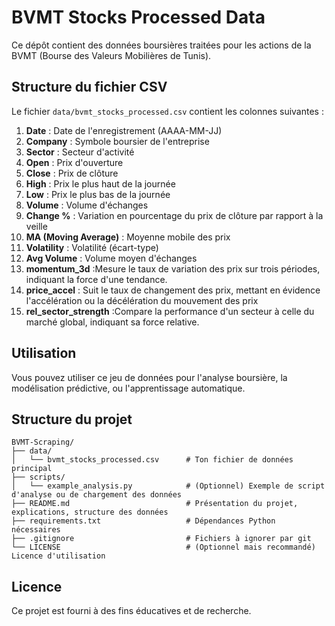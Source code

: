 # BVMT Stocks Processed Data

Ce dépôt contient des données boursières traitées pour les actions de la BVMT (Bourse des Valeurs Mobilières de Tunis).

## Structure du fichier CSV

Le fichier `data/bvmt_stocks_processed.csv` contient les colonnes suivantes :

1. **Date** : Date de l'enregistrement (AAAA-MM-JJ)
2. **Company** : Symbole boursier de l'entreprise
3. **Sector** : Secteur d'activité
4. **Open** : Prix d'ouverture
5. **Close** : Prix de clôture
6. **High** : Prix le plus haut de la journée
7. **Low** : Prix le plus bas de la journée
8. **Volume** : Volume d'échanges
9. **Change %** : Variation en pourcentage du prix de clôture par rapport à la veille
10. **MA (Moving Average)** : Moyenne mobile des prix
11. **Volatility** : Volatilité (écart-type)
12. **Avg Volume** : Volume moyen d'échanges
13. **momentum_3d** :Mesure le taux de variation des prix sur trois périodes, indiquant la force d'une tendance.
14. **price_accel** :  Suit le taux de changement des prix, mettant en évidence l'accélération ou la décélération du mouvement des prix
15. **rel_sector_strength** :Compare la performance d'un secteur à celle du marché global, indiquant sa force relative.






## Utilisation

Vous pouvez utiliser ce jeu de données pour l'analyse boursière, la modélisation prédictive, ou l'apprentissage automatique.

## Structure du projet

```
BVMT-Scraping/
├── data/
│   └── bvmt_stocks_processed.csv      # Ton fichier de données principal
├── scripts/
│   └── example_analysis.py            # (Optionnel) Exemple de script d'analyse ou de chargement des données
├── README.md                          # Présentation du projet, explications, structure des données
├── requirements.txt                   # Dépendances Python nécessaires
├── .gitignore                         # Fichiers à ignorer par git
└── LICENSE                            # (Optionnel mais recommandé) Licence d'utilisation
```

## Licence

Ce projet est fourni à des fins éducatives et de recherche. 
